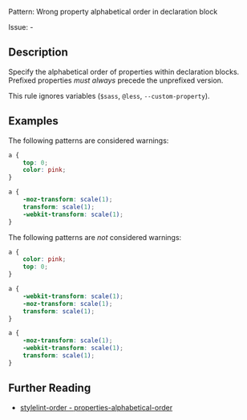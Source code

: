 Pattern: Wrong property alphabetical order in declaration block

Issue: -

## Description

Specify the alphabetical order of properties within declaration blocks. Prefixed properties *must always* precede the unprefixed version.

This rule ignores variables (`$sass`, `@less`, `--custom-property`).

## Examples

The following patterns are considered warnings:

```css
a {
	top: 0;
	color: pink;
}
```

```css
a {
	-moz-transform: scale(1);
	transform: scale(1);
	-webkit-transform: scale(1);
}
```

The following patterns are *not* considered warnings:

```css
a {
	color: pink;
	top: 0;
}
```

```css
a {
	-webkit-transform: scale(1);
	-moz-transform: scale(1);
	transform: scale(1);
}
```

```css
a {
	-moz-transform: scale(1);
	-webkit-transform: scale(1);
	transform: scale(1);
}
```

## Further Reading

* [stylelint-order - properties-alphabetical-order](https://github.com/hudochenkov/stylelint-order/blob/master/rules/properties-alphabetical-order/README.md)
